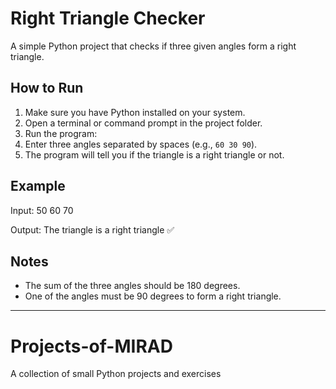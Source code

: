 # Right Triangle Checker

A simple Python project that checks if three given angles form a right triangle.

## How to Run

1. Make sure you have Python installed on your system.
2. Open a terminal or command prompt in the project folder.
3. Run the program:
4. Enter three angles separated by spaces (e.g., `60 30 90`).
5. The program will tell you if the triangle is a right triangle or not.

## Example

Input: 50 60 70

Output: The triangle is a right triangle ✅

## Notes

- The sum of the three angles should be 180 degrees.
- One of the angles must be 90 degrees to form a right triangle.

---

# Projects-of-MIRAD

A collection of small Python projects and exercises
